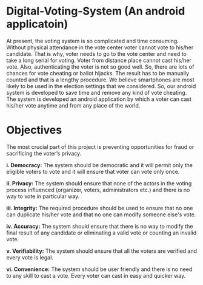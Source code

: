 # Digital-Voting-System (An android applicatoin)
At present, the voting system is so complicated and time consuming. Without physical attendance in the vote center voter cannot vote to his/her candidate. That is why, voter needs to go to the vote center and need to take a long serial for voting. Voter from distance place cannot cast his/her vote. Also, authenticating the voter is not so good well. So, there are lots of chances for vote cheating or ballot hijacks. The result has to be manually counted and that is a lengthy procedure. We believe smartphones are most likely to be used in the election settings that we considered. So, our android system is developed to save time and remove any kind of vote cheating. The system is developed an android application by which a voter can cast his/her vote anytime and from any place of the world. 
# Objectives
The most crucial part of this project is preventing opportunities for fraud or sacrificing the voter’s privacy.

**i.	Democracy:** The system should be democratic and it will permit only the eligible voters to vote and it will ensure that voter can vote only once.

**ii.	Privacy:** The system should ensure that none of the actors in the voting process influenced (organizer, voters, administrators etc.) and there is no way to vote in particular way.

**iii.	Integrity:** The required procedure should be used to ensure that no one can duplicate his/her vote and that no one can modify someone else's vote.

**iv.	Accuracy:** The system should ensure that there is no way to modify the final result of any candidate or eliminating a valid vote or counting an invalid vote.

**v.	Verifiability:** The system should ensure that all the voters are verified and every vote is legal.

**vi.	Convenience:** The system should be user friendly and there is no need to any skill to cast a vote. Every voter can cast in easy and quicker way.
